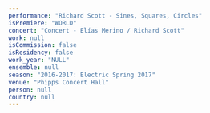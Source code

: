 ```yaml
---
performance: "Richard Scott - Sines, Squares, Circles"
isPremiere: "WORLD"
concert: "Concert - Elías Merino / Richard Scott"
work: null
isCommission: false
isResidency: false
work_year: "NULL"
ensemble: null
season: "2016-2017: Electric Spring 2017"
venue: "Phipps Concert Hall"
person: null
country: null
---
```


